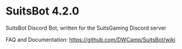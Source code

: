 # SuitsBot 4.2.0
SuitsBot Discord Bot, written for the SuitsGaming Discord server

FAQ and Documentation: https://github.com/DWCamp/SuitsBot/wiki
